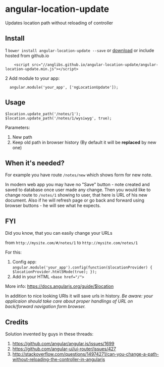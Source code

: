 # angular-location-update

Updates location path without reloading of controller

## Install

1 `bower install angular-location-update --save` or [download](http://anglibs.github.io/angular-location-update/angular-location-update.min.js) or include hosted from github.io
````
    <script src="//anglibs.github.io/angular-location-update/angular-location-update.min.js"></script>
````

2 Add module to your app:
````
  angular.module('your_app', ['ngLocationUpdate']);
````

## Usage

````
$location.update_path('/notes/1');
$location.update_path('/notes/1/wysiwyg', true);
````
Parameters:
 1. New path
 1. Keep old path in browser history (By default it will be **replaced** by new one)

## When it's needed?

For example you have route `/notes/new` which shows form for new note.

In modern web app you may have no "Save" button - note created and saved to database once user made any change.
Then you would like to change route to `/notes/1` showing to user, that here is URL of his new document.
Also if he will refresh page or go back and forward using browser buttons - he will see what he expects.

## FYI

Did you know, that you can easily change your URLs  

from `http://mysite.com/#/notes/1` to `http://mysite.com/notes/1`

For this: 
 1. Config app: `angular.module('your_app').config(function($locationProvider) { $locationProvider.html5Mode(true); });`
 2. Add in your HTML `<base href="/">`

More info: https://docs.angularjs.org/guide/$location 

In addition to nice looking URls it will save urls in history.
*Be aware: your applicaion should take care about proper handlings of URL on back/forward navigation form browser.*

## Credits

Solution invented by guys in these threads:
 1. https://github.com/angular/angular.js/issues/1699
 1. https://github.com/angular-ui/ui-router/issues/427
 1. http://stackoverflow.com/questions/14974271/can-you-change-a-path-without-reloading-the-controller-in-angularjs
